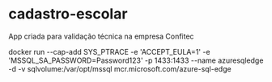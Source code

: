 # cadastro-escolar
App criada para validação técnica na empresa Confitec


docker run --cap-add SYS_PTRACE -e 'ACCEPT_EULA=1' -e 'MSSQL_SA_PASSWORD=Password123' -p 1433:1433 --name azuresqledge -d -v sqlvolume:/var/opt/mssql mcr.microsoft.com/azure-sql-edge